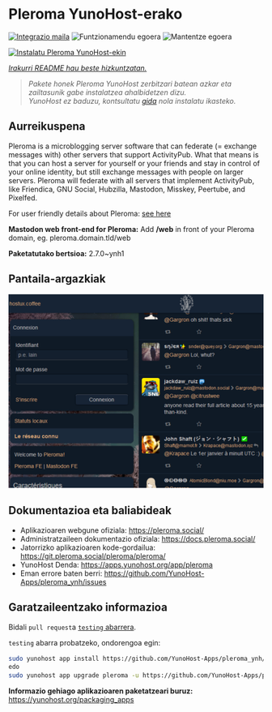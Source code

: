 <!--
Ohart ongi: README hau automatikoki sortu da <https://github.com/YunoHost/apps/tree/master/tools/readme_generator>ri esker
EZ editatu eskuz.
-->

# Pleroma YunoHost-erako

[![Integrazio maila](https://dash.yunohost.org/integration/pleroma.svg)](https://ci-apps.yunohost.org/ci/apps/pleroma/) ![Funtzionamendu egoera](https://ci-apps.yunohost.org/ci/badges/pleroma.status.svg) ![Mantentze egoera](https://ci-apps.yunohost.org/ci/badges/pleroma.maintain.svg)

[![Instalatu Pleroma YunoHost-ekin](https://install-app.yunohost.org/install-with-yunohost.svg)](https://install-app.yunohost.org/?app=pleroma)

*[Irakurri README hau beste hizkuntzatan.](./ALL_README.md)*

> *Pakete honek Pleroma YunoHost zerbitzari batean azkar eta zailtasunik gabe instalatzea ahalbidetzen dizu.*  
> *YunoHost ez baduzu, kontsultatu [gida](https://yunohost.org/install) nola instalatu ikasteko.*

## Aurreikuspena

Pleroma is a microblogging server software that can federate (= exchange messages with) other servers that support ActivityPub. What that means is that you can host a server for yourself or your friends and stay in control of your online identity, but still exchange messages with people on larger servers. Pleroma will federate with all servers that implement ActivityPub, like Friendica, GNU Social, Hubzilla, Mastodon, Misskey, Peertube, and Pixelfed.

For user friendly details about Pleroma: [see here](https://blog.soykaf.com/post/what-is-pleroma/)

**Mastodon web front-end for Pleroma:** Add **/web** in front of your Pleroma domain, eg. pleroma.domain.tld/web


**Paketatutako bertsioa:** 2.7.0~ynh1

## Pantaila-argazkiak

![Pleroma(r)en pantaila-argazkia](./doc/screenshots/screenshot1.png)

## Dokumentazioa eta baliabideak

- Aplikazioaren webgune ofiziala: <https://pleroma.social/>
- Administratzaileen dokumentazio ofiziala: <https://docs.pleroma.social/>
- Jatorrizko aplikazioaren kode-gordailua: <https://git.pleroma.social/pleroma/pleroma/>
- YunoHost Denda: <https://apps.yunohost.org/app/pleroma>
- Eman errore baten berri: <https://github.com/YunoHost-Apps/pleroma_ynh/issues>

## Garatzaileentzako informazioa

Bidali `pull request`a [`testing` abarrera](https://github.com/YunoHost-Apps/pleroma_ynh/tree/testing).

`testing` abarra probatzeko, ondorengoa egin:

```bash
sudo yunohost app install https://github.com/YunoHost-Apps/pleroma_ynh/tree/testing --debug
edo
sudo yunohost app upgrade pleroma -u https://github.com/YunoHost-Apps/pleroma_ynh/tree/testing --debug
```

**Informazio gehiago aplikazioaren paketatzeari buruz:** <https://yunohost.org/packaging_apps>
